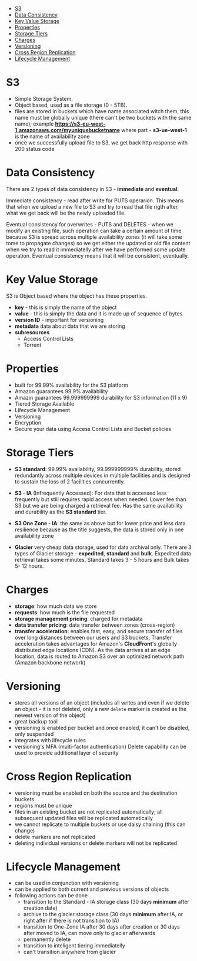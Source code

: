 -   [S3](#s3)
-   [Data Consistency](#data-consistency)
-   [Key Value Storage](#key-value-storage)
-   [Properties](#properties)
-   [Storage Tiers](#storage-tiers)
-   [Charges](#charges)
-   [Versioning](#versioning)
-   [Cross Region Replication](#cross-region-replication)
-   [Lifecycle Management](#lifecycle-management)

# S3

-   Simple Storage System.
-   Object based, used as a file storage (0 - 5TB).
-   files are stored in buckets which have name associated witch them, this name must be globally unique (there can't be two buckets with the same name); example **https://s3-eu-west-1.amazonaws.com/myuniquebucketname** where part - **s3-ue-west-1** is the name of availability zone
-   once we successfully upload file to S3, we get back http response with 200 status code

# Data Consistency

There are 2 types of data consistency in S3 - **immediate** and **eventual**.

Immediate consistency - read after write for PUTS operarion. This means that when we upload a new file to S3 and try to read that file rigth after, what we get back will be the newly uploaded file.

Eventual consistency for overwrites - PUTS and DELETES - when we modify an existing file, such operation can take a certain amount of time because S3 is spread across multiple availability zones (it will take some tome to propagate changes) so we get either the updated or old file content when we try to read it immediatelly after we have performed some update operation. Eventual consistency means that it will be consistent, eventually.

# Key Value Storage

S3 is Object based where the object has these properties.

-   **key** - this is simply the name of the object
-   **value** - this is simply the data and it is made up of sequence of bytes
-   **version ID** - important for versioning
-   **metadata** data about data that we are storing
-   **subresources**
    -   Access Control Lists
    -   Torrent

# Properties

-   built for 99.99% availability for the S3 platform
-   Amazon guarantees 99.9% availability
-   Amazin guarantees 99.999999999 durability for S3 information (11 x 9)
-   Tiered Storage Available
-   Lifecycle Management
-   Versioning
-   Encryption
-   Secure your data using Access Control Lists and Bucket policies

# Storage Tiers

-   **S3 standard**: 99.99% availability, 99.999999999% durability, stored redundantly across multiple devices in multiple facilities and is designed to sustain the loss of 2 facilities concurrently.

-   **S3 - IA** (Infrequently Accessed): For data that is accessed less frequently but still requires rapid access when needed. Lower fee than S3 but we are being charged a retrieval fee.
    Has the same availability and durability as the **S3 standard** tier.

-   **S3 One Zone - IA**: the same as above but for lower price and less data resilience because as the title suggests, the data is stored only in one availability zone

-   **Glacier** very cheap data storage, used for data archival only. There are 3 types of Glacier storage - **expedited**, **standard** and **bulk**. Expedited data retrieval takes some minutes, Standard takes 3 - 5 hours and Bulk takes 5- 12 hours.

# Charges

-   **storage**: how much data we store
-   **requests**: how much is the file requested
-   **storage management pricing**: charged for metadata
-   **data transfer pricing**: data transfer between zones (cross-region)
-   **transfer acceleration**: enables fast, easy, and secure transfer of files over long distances between our users and S3 buckets; Transfer acceleration takes advantages for Amazon's **CloudFront**'s globally distributed edge locations (CDN). As the data arrives at an edge location, data is routed to Amazon S3 over an optimized network path (Amazon backbone network)

# Versioning

-   stores all versions of an object (includes all writes and even if we delete an object - it is not deleted, only a new `delete` marker is created as the newest version of the object)
-   great backup tool
-   versioning is enabled per bucket and once enabled, it can't be disabled, only suspended
-   integrates with lifecycle rules
-   versioning's MFA (multi-factor authentication) Delete capability can be used to provide additional layer of security

# Cross Region Replication

-   versioning must be enabled on both the source and the destination buckets
-   regions must be unique
-   files in an existing bucket are not replicated automatically; all subsequent updated files will be replicated automatically
-   we cannot replicate to multiple buckets or use daisy chaining (this can change)
-   delete markers are not replicated
-   deleting individual versions or delete markers will not be replicated

# Lifecycle Management

-   can be used in conjunction with versioning
-   can be applied to both current and previous versions of objects
-   following actions can be done
    -   transition to the Standard - IA storage class (30 days **minimum** after creation date)
    -   archive to the glacier storage class (30 days **minimum** after IA, or right after if there is not transition to IA)
    -   transition to One-Zone IA after 30 days after creation or 30 days after moved to IA, can move only to glacier afterwards
    -   permanently delete
    -   transition to inteligent tiering immediatelly
    -   can't transition anywhere from glacier
